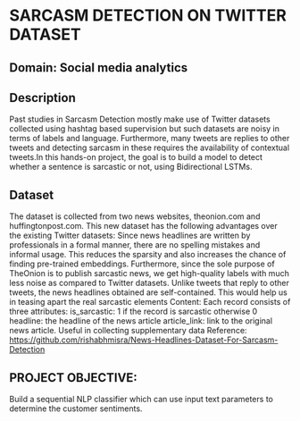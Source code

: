 # SARCASM DETECTION ON TWITTER DATASET

## Domain: Social media analytics 

## Description

Past studies in Sarcasm Detection mostly make use of Twitter datasets collected using hashtag based supervision but such datasets are noisy in terms of labels and language. Furthermore, many tweets are replies to other tweets and detecting sarcasm in these requires the availability of contextual tweets.In this hands-on project, the goal is to build a model to detect whether a sentence is sarcastic or not, using Bidirectional LSTMs.

## Dataset
The dataset is collected from two news websites, theonion.com and huffingtonpost.com. This new dataset has the following advantages over the existing Twitter datasets:
Since news headlines are written by professionals in a formal manner, there are no spelling mistakes and informal usage. This reduces the sparsity and also increases the chance of finding pre-trained embeddings. Furthermore, since the sole purpose of TheOnion is to publish sarcastic news, we get high-quality labels with much less noise as compared to Twitter datasets.
Unlike tweets that reply to other tweets, the news headlines obtained are self-contained. 
This would help us in teasing apart the real sarcastic elements Content: Each record consists of three attributes:
is_sarcastic: 1 if the record is sarcastic otherwise 0
headline: the headline of the news article
article_link: link to the original news article. Useful in collecting supplementary data
Reference: https://github.com/rishabhmisra/News-Headlines-Dataset-For-Sarcasm-Detection

## PROJECT OBJECTIVE: 
Build a sequential NLP classifier which can use input text parameters to determine the customer sentiments.


